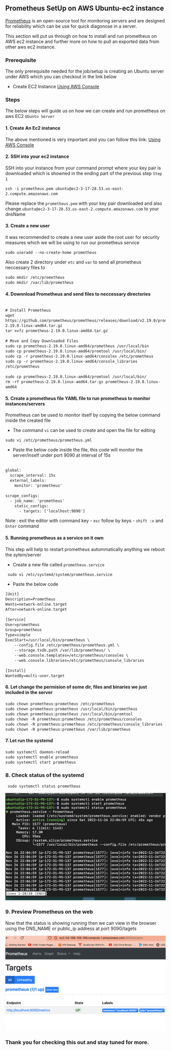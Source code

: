 ## Prometheus SetUp on AWS Ubuntu-ec2 instance
[Prometheus](https://prometheus.io/) is an open-source tool for monitoring servers and are designed for reliability which can be use for quick diagonose in a server.

This section will put us through on how to install and run prometheus on AWS ec2 instance and further more on how to pull an exported data from other aws ec2 instance.



### Prerequisite 
The only prerequisite needed for the job/setup is creating an Ubuntu server under AWS which you can checkout in the link below 
* Create EC2 Instance [Using AWS Console](../CreateAWSInstance/README.md) 



### Steps
The below steps will guide us on how we can create and run prometheus on aws EC2 ` Ubuntu Server `



#### 1. Create An Ec2 instance 
The above mentioned is very important and you can follow this link: [Using AWS Console](../CreateAWSInstance/README.md) 



#### 2. SSH into your ec2 instance
SSH into your instance from your command prompt where your key pair is downloaded which is showned in the ending part of the previous step ` Step 1 `
```
ssh -i prometheus.pem ubuntu@ec2-3-17-28.53.us-east-2.compute.amazonaws.com

```
Please replace the ` prometheus.pem ` with your key pair downloaded and also change ` ubuntu@ec2-3-17-28.53.us-east-2.compute.amazonaws.com ` to your dnsName



#### 3. Create a new user
it was recommended to create a new user aside the root user for security measures which we will be using to run our prometheus service

```
sudo useradd --no-create-home prometheus

```

Also create 2 directory under ` etc ` and ` var ` to send all prometheus neccessary files to

```
sudo mkdir /etc/prometheus
sudo mkdir /var/lib/prometheus

```



#### 4. Downnload Prometheus and send files to neccessary directories
```

# Install Prometheus
wget https://github.com/prometheus/prometheus/releases/download/v2.19.0/prometheus-2.19.0.linux-amd64.tar.gz
tar xvfz prometheus-2.19.0.linux-amd64.tar.gz

# Move and Copy Downloaded Files  
sudo cp prometheus-2.19.0.linux-amd64/prometheus /usr/local/bin
sudo cp prometheus-2.19.0.linux-amd64/promtool /usr/local/bin/
sudo cp -r prometheus-2.19.0.linux-amd64/consoles /etc/prometheus
sudo cp -r prometheus-2.19.0.linux-amd64/console_libraries /etc/prometheus

sudo cp prometheus-2.19.0.linux-amd64/promtool /usr/local/bin/
rm -rf prometheus-2.19.0.linux-amd64.tar.gz prometheus-2.19.0.linux-amd64

```



#### 5. Create a prometheus file YAML file to run prometheus to monitor instances/servers
Prometheus can be used to monitor itself by copying the below command inside the created file
* The command ` vi ` can be used to create and open the file  for editing
```
sudo vi /etc/prometheus/prometheus.yml

```

* Paste the below code inside the file,
this code will monitor the server/inself under port 9090 at interval of 15s

```

global:
  scrape_interval: 15s
  external_labels:
    monitor: 'prometheus'

scrape_configs:
  - job_name: 'prometheus'
    static_configs:
      - targets: ['localhost:9090']

```
Note : exit the editor with command key  - ` esc ` follow by keys - ` shift :x ` and ` Enter ` command



#### 5. Running prometheus as a service on it own 
This step  will help to restart prometheus autommatically anything we reboot the sytem/server
* Create a new file called ` prometheus.service `

```
 sudo vi /etc/systemd/system/prometheus.service

```


* Paste the below code

```
[Unit]
Description=Prometheus
Wants=network-online.target
After=network-online.target

[Service]
User=prometheus
Group=prometheus
Type=simple
ExecStart=/usr/local/bin/prometheus \
    --config.file /etc/prometheus/prometheus.yml \
    --storage.tsdb.path /var/lib/prometheus/ \
    --web.console.templates=/etc/prometheus/consoles \
    --web.console.libraries=/etc/prometheus/console_libraries

[Install]
WantedBy=multi-user.target

```



####  6. Let change the permision of some dir, files and binaries we just included in the server

```
sudo chown prometheus:prometheus /etc/prometheus
sudo chown prometheus:prometheus /usr/local/bin/prometheus
sudo chown prometheus:prometheus /usr/local/bin/promtool
sudo chown -R prometheus:prometheus /etc/prometheus/consoles
sudo chown -R prometheus:prometheus /etc/prometheus/console_libraries
sudo chown -R prometheus:prometheus /var/lib/prometheus

```



#### 7.  Let run the  systemd

```
sudo systemctl daemon-reload
sudo systemctl enable prometheus
sudo systemctl start prometheus

```



### 8. Check status of the systemd

```
 sudo systemctl status prometheus

```

![Status](images/prometheus_status.png)



### 9. Preview Prometheus on the web
Now that the status is showing running  then we can view in the browser using  the DNS_NAME or public_ip address at port 9090/tagets

![Status](images/prometheus_web_status.png)


###  Thank you for checking this out and stay tuned for more.